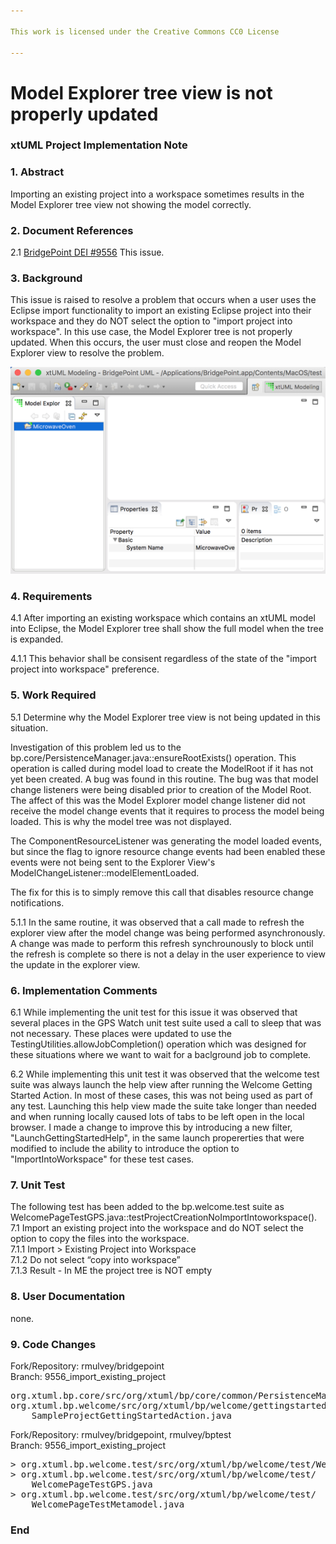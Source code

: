```yaml
---

This work is licensed under the Creative Commons CC0 License

---
```


# Model Explorer tree view is not properly updated  
### xtUML Project Implementation Note

### 1. Abstract

Importing an existing project into a workspace sometimes results in the Model Explorer tree view not showing the model correctly.  

### 2. Document References

<a id="2.1"></a>2.1 [BridgePoint DEI #9556](https://support.onefact.net/issues/9556) This issue.  

### 3. Background

This issue is raised to resolve a problem that occurs when a user uses the Eclipse import functionality to import an existing
Eclipse project into their workspace and they do NOT select the option to "import project into workspace". In this use case, the Model Explorer tree is not properly updated. When this occurs, the user must close and reopen the Model Explorer view to resolve the problem.  

![Image showing the problem](9556_before_fix.png)

### 4. Requirements

4.1 After importing an existing workspace which contains an xtUML model into 
Eclipse, the Model Explorer tree shall show the full model when the tree is expanded.  

4.1.1 This behavior shall be consisent regardless of the state of the "import project into workspace" preference.


### 5. Work Required

5.1 Determine why the Model Explorer tree view is not being updated in this situation.  

Investigation of this problem led us to the bp.core/PersistenceManager.java::ensureRootExists() operation. 
This operation is called during model load to create the ModelRoot if it has not yet been created. A bug was found 
in this routine. The bug was that model change listeners were being disabled prior to creation of the Model Root. The affect of this was the Model Explorer model change listener did not receive the model change events that it requires to process the model being loaded. This is why the model tree was not displayed.  

The ComponentResourceListener was generating the model loaded events, but since the flag to ignore
resource change events had been enabled these events were not being sent to the Explorer View's 
ModelChangeListener::modelElementLoaded.

The fix for this is to simply remove this call that disables resource change notifications.

5.1.1 In the same routine, it was observed that a call made to refresh the explorer view after the model change was being performed asynchronously. A change was made to perform this refresh synchrounously to block until the refresh is complete so there is not a delay in the user experience to view the update in the explorer view.  


### 6. Implementation Comments

6.1 While implementing the unit test for this issue it was observed that several 
places in the GPS Watch unit test suite used a call to sleep that was not necessary. 
These places were updated to use the TestingUtilities.allowJobCompletion() operation 
which was designed for these situations where we want to wait for a baclground job to complete.  

6.2 While implementing this unit test it was observed that the welcome test suite was always launch the 
help view after running the Welcome Getting Started Action. In most of these cases, this was not being 
used as part of any test. Launching this help view made the suite take longer than needed and when 
running locally caused lots of tabs to be left open in the local browser. I made a change to improve
this by introducing a new filter, "LaunchGettingStartedHelp", in the same launch propererties that were 
modified to include the ability to introduce the option to "ImportIntoWorkspace" for these test cases.  

### 7. Unit Test

The following test has been added to the bp.welcome.test suite 
as WelcomePageTestGPS.java::testProjectCreationNoImportIntoworkspace().   
7.1 Import an existing project into the workspace and do NOT select the option to copy the files into the workspace.  
7.1.1 Import > Existing Project into Workspace  
7.1.2 Do not select “copy into workspace”  
7.1.3 Result - In ME the project tree is NOT empty  


### 8. User Documentation

none. 

### 9. Code Changes

Fork/Repository: rmulvey/bridgepoint  
Branch: 9556_import_existing_project  

<pre>
org.xtuml.bp.core/src/org/xtuml/bp/core/common/PersistenceManager.java
org.xtuml.bp.welcome/src/org/xtuml/bp/welcome/gettingstarted/
    SampleProjectGettingStartedAction.java
</pre>

Fork/Repository: rmulvey/bridgepoint, rmulvey/bptest  
Branch: 9556_import_existing_project  

<pre>
> org.xtuml.bp.welcome.test/src/org/xtuml/bp/welcome/test/WelcomePageTest.java
> org.xtuml.bp.welcome.test/src/org/xtuml/bp/welcome/test/
    WelcomePageTestGPS.java
> org.xtuml.bp.welcome.test/src/org/xtuml/bp/welcome/test/
    WelcomePageTestMetamodel.java
</pre>

### End

